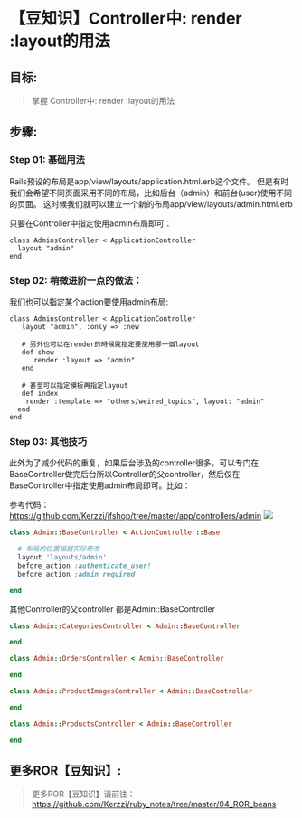 # 【豆知识】Controller中: render :layout的用法

## 目标:
> 掌握 Controller中: render :layout的用法

## 步骤:

### Step 01: 基础用法
Rails预设的布局是app/view/layouts/application.html.erb这个文件。
但是有时我们会希望不同页面采用不同的布局，比如后台（admin）和前台(user)使用不同的页面。
这时候我们就可以建立一个新的布局app/view/layouts/admin.html.erb

只要在Controller中指定使用admin布局即可：
```
class AdminsController < ApplicationController
  layout "admin"
end
```

### Step 02: 稍微进阶一点的做法：
我们也可以指定某个action要使用admin布局:

```
class AdminsController < ApplicationController
   layout "admin", :only => :new

   # 另外也可以在render的時候就指定要使用哪一個layout
   def show
      render :layout => "admin"
   end

   # 甚至可以指定模板再指定layout
   def index
    render :template => "others/weired_topics", layout: "admin"
  end
end
```

### Step 03: 其他技巧
此外为了减少代码的重复，如果后台涉及的controller很多，可以专门在BaseController做完后台所以Controller的父controller，然后仅在BaseController中指定使用admin布局即可。比如：

参考代码：https://github.com/Kerzzi/jfshop/tree/master/app/controllers/admin
![](https://ww4.sinaimg.cn/large/006tNc79gy1fgqqwi402xj31ki0pm406.jpg)

```ruby app/controllers/admin/base_controller.rb
class Admin::BaseController < ActionController::Base

  # 布局的位置根据实际修改
  layout 'layouts/admin'
  before_action :authenticate_user!
  before_action :admin_required

end
```

其他Controller的父controller 都是Admin::BaseController

```ruby app/controllers/admin/categories_controller.rb
class Admin::CategoriesController < Admin::BaseController

end
```

```ruby app/controllers/admin/orders_controller.rb
class Admin::OrdersController < Admin::BaseController

end
```

```ruby app/controllers/admin/product_images_controller.rb
class Admin::ProductImagesController < Admin::BaseController

end
```

```ruby app/controllers/admin/product_images_controller.rb
class Admin::ProductsController < Admin::BaseController

end
```

## 更多ROR【豆知识】:
> 更多ROR【豆知识】请前往：https://github.com/Kerzzi/ruby_notes/tree/master/04_ROR_beans
